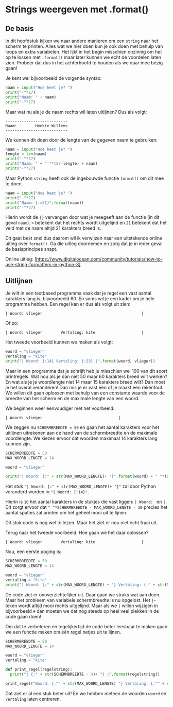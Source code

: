# Strings weergeven met .format()

## De basis

In dit hoofdstuk kijken we naar andere manieren om een `string` naar het scherm te printen. Alles wat we hier doen kun je ook doen met behulp van loops en extra variabelen. Het lijkt in het begin misschien onzinnig om het op te lossen met `.format()` maar later kunnen we echt de voordelen laten zien. Probeer dat dus in het achterhoofd te houden als we daar mee bezig gaan!

Je kent wel bijvoorbeeld de volgende syntax:

~~~python
naam = input("Hoe heet je? ")
print("-"*27)
print("Naam: " + naam)
print("-"*27)
~~~

Maar wat nu als je de naam rechts wil laten uitlijnen? Dus als volgt:

~~~
---------------------------
Naam:        Henkie Willems
---------------------------
~~~

We kunnen dit doen door de lengte van de gegeven naam te gebruiken:

~~~python
naam = input("Hoe heet je? ")
lengte = len(naam)
print("-"*27)
print("Naam: " + " "*(27-lengte) + naam)
print("-"*27)
~~~

Maar Python `string` heeft ook de ingebouwde functie `format()` om dit mee te doen.

~~~python
naam = input("Hoe heet je? ")
print("-"*27)
print("Naam: {:>21}".format(naam))
print("-"*27)
~~~

Hierin wordt de `{}` vervangen door wat je meegeeft aan de functie (in dit geval `naam`). `>` betekent dat het rechts wordt uitgelijnd en `21` betekent dat het veld met de naam altijd 21 karakters breed is.

Dit gaat best snel dus daarom wil ik verwijzen naar een uitstekende online uitleg over `format()`. Ga die uitleg doornemen en zorg dat je in ieder geval de basisprincipes snapt.

Online uitleg: [https://www.digitalocean.com/community/tutorials/how-to-use-string-formatters-in-python-3]

## Uitlijnen

Je wilt in een textbased programma vaak dat je regel een vast aantal karakters lang is, bijvoorbeeld 60. En soms wil je een kader om je hele programma hebben. Een regel kan er dus als volgt uit zien:

~~~
| Woord: vlieger                                           |
~~~

Of zo:

~~~
| Woord: vlieger        Vertaling: kite                    |
~~~

Het tweede voorbeeld kunnen we maken als volgt:

~~~python
woord = "vlieger"
vertaling = "kite"
print("| Woord: {:14} Vertaling: {:23} |".format(woord, vlieger))
~~~

Maar in een programma dat je schrijft heb je misschien wel 100 van dit soort printregels. Wat nou als je dan niet 50 maar 60 karakters breed wilt werken? En wat als je je woordlengte niet 14 maar 15 karakters breed wilt? Dan moet je het overal veranderen! Dan mis je er vast één of je maakt een rekenfout. We willen dit gaan oplossen met behulp van een constante waarde voor de breedte van het scherm en de maximale lengte van een woord.

We beginnen weer eenvoudiger met het voorbeeld:
~~~
| Woord: vlieger                                 |
~~~

We zeggen nu `SCHERMBREEDTE = 50` en gaan het aantal karakters voor het uitlijnen uitrekenen aan de hand van de schermbreedte en de maximale voordlengte. We kiezen ervoor dat woorden maximaal 14 karakters lang kunnen zijn.

~~~python
SCHERMBREEDTE = 50
MAX_WOORD_LENGTE = 14

woord = "vlieger"

print("| Woord: {:" + str(MAX_WOORD_LENGTE)+ "}".format(woord) + " "*(SCHERMBREEDTE - MAX_WOORD_LENGTE - 10) + "|")
~~~

Het stuk `"| Woord: {:" + str(MAX_WOORD_LENGTE)+ "}"` zal door Python veranderd worden in `"| Woord: {:14}"`.

Hierin is `10` het aantal karakters in de stukjes die vast liggen: `| Woord: ` en `|`. Dit zorgt ervoor dat `" "*SCHERMBREEDTE - MAX_WOORD_LENGTE - 10` precies het aantal spaties zal printen om het geheel mooi uit te lijnen.

Dit stuk code is nog wel te lezen. Maar het ziet er nou niet echt fraai uit.

Terug naar het tweede voorbeeld. Hoe gaan we het daar oplossen?

~~~
| Woord: vlieger        Vertaling: kite                    |
~~~

Nou, een eerste poging is:

~~~python
SCHERMBREEDTE = 50
MAX_WOORD_LENGTE = 14

woord = "vlieger"
vertaling = "kite"
print("| Woord: {:" + str(MAX_WOORD_LENGTE) + "} Vertaling: {:" + str(MAX_WOORD_LENGTE) + "}".format(woord, vlieger) + " "*str(SCHERMBREEDTE - 2*MAX_WOORD_LENGTE - 22) + "|")
~~~

De code ziet er onoverzichtelijker uit. Daar gaan we straks wat aan doen. Maar het probleem van variabele schermbreedte is nu opgelost. Het `|`-teken wordt altijd mooi rechts uitgelijnd. Maar als we `|` willen wijzigen in bijvoorbeeld `#` dan moeten we dat nog steeds op heel veel plekken in de code gaan doen!

Om dat te verbeteren en tegelijkertijd de code beter leesbaar te maken gaan we een functie maken om één regel netjes uit te lijnen.

~~~python
SCHERMBREEDTE = 50
MAX_WOORD_LENGTE = 14

woord = "vlieger"
vertaling = "kite"

def print_regel(regelstring):
  print("| {:" + str(SCHERMBREEDTE - 4)+ "} |".format(regelstring))

print_regel("Woord: {:^" + str(MAX_WOORD_LENGTE) "} Vertaling: {:^" + str(MAX_WOORD_LENGTE) + "}".format(woord, vertaling))
~~~

Dat ziet er al een stuk beter uit! En we hebben meteen de woorden `woord` en `vertaling` laten centreren.
